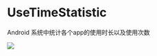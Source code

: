 # UseTimeStatistic
Android 系统中统计各个app的使用时长以及使用次数

![](https://github.com/Wingbu/UseTimeStatistic/tree/master/png/main_activity.jpg)
